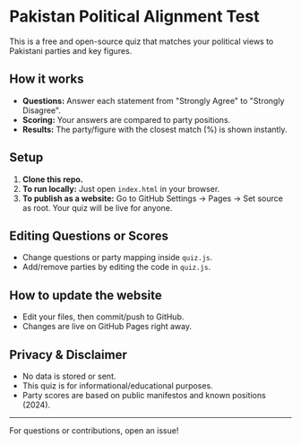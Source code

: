 # Pakistan Political Alignment Test

This is a free and open-source quiz that matches your political views to Pakistani parties and key figures.

## How it works

- **Questions:** Answer each statement from "Strongly Agree" to "Strongly Disagree".
- **Scoring:** Your answers are compared to party positions.
- **Results:** The party/figure with the closest match (%) is shown instantly.

## Setup

1. **Clone this repo.**
2. **To run locally:** Just open `index.html` in your browser.
3. **To publish as a website:** Go to GitHub Settings → Pages → Set source as root. Your quiz will be live for anyone.

## Editing Questions or Scores

- Change questions or party mapping inside `quiz.js`.
- Add/remove parties by editing the code in `quiz.js`.

## How to update the website

- Edit your files, then commit/push to GitHub.
- Changes are live on GitHub Pages right away.

## Privacy & Disclaimer

- No data is stored or sent.
- This quiz is for informational/educational purposes.
- Party scores are based on public manifestos and known positions (2024).

---

For questions or contributions, open an issue!
